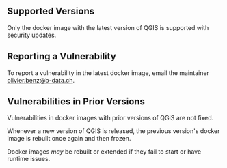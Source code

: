 ## Supported Versions

Only the docker image with the latest version of QGIS is supported with security
updates.

## Reporting a Vulnerability

To report a vulnerability in the latest docker image, email the maintainer
olivier.benz@b-data.ch.

## Vulnerabilities in Prior Versions

Vulnerabilities in docker images with prior versions of QGIS are not fixed.

Whenever a new version of QGIS is released, the previous version's docker image
is rebuilt once again and then frozen.

Docker images *may* be rebuilt or extended if they fail to start or have runtime
issues.
